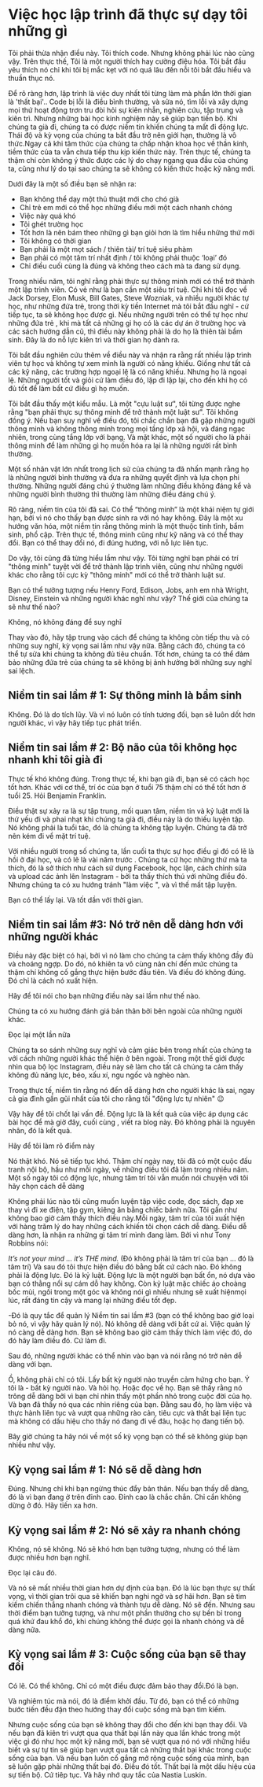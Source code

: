 # Việc học lập trình đã thực sự dạy tôi những gì

Tôi phải thừa nhận điều này. Tôi thích code. Nhưng không phải lúc nào cũng vậy. Trên thực thế, Tôi là một người thích hay cường điệu hóa. Tôi bắt đầu yêu thích nó chỉ khi tôi bị mắc kẹt với nó quá lâu đến nỗi tôi bắt đầu hiểu và thuần thục nó.

Để rõ ràng hơn, lập trình là việc duy nhất tôi từng làm mà phần lớn thời gian là 'thất bại'.. Code bị lỗi là điều bình thường, và sửa nó, tìm lỗi và xây dựng mọi thứ hoạt động trơn tru đòi hỏi sự kiên nhẫn, nghiên cứu, tập trung và kiên trì. Nhưng những bài học kinh nghiệm này sẽ giúp bạn tiến bộ.
Khi chúng ta già đi, chúng ta có được niềm tin khiến chúng ta mất đi động lực.  Thái độ và kỳ vọng của chúng ta bắt đầu trở nên giới hạn, thường là vô thức.Ngay cả khi tâm thức của chúng ta chấp nhận khoa học về thần kinh, tiềm thức của ta vẫn chưa tiếp thu kịp kiến thức này. Trên thực tế, chúng ta thậm chí còn không ý thức được các lý do chạy ngang qua đầu của chúng ta, cũng như lý do tại sao chúng ta sẽ không có kiến thức hoặc kỹ năng mới.

Dưới đây là một số điều bạn sẽ nhận ra:

- Bạn không thể dạy một thủ thuật mới cho chó già
- Chỉ trẻ em mới có thể học những điều mới một cách nhanh chóng
- Việc này quá khó
- Tôi ghét trường học
- Tốt hơn là nên bám theo những gì bạn giỏi hơn là tìm hiểu những thứ mới
- Tôi không có thời gian
- Bạn phải là một mọt sách / thiên tài/ trí tuệ siêu phàm
- Bạn phải có một tâm trí nhất định / tôi không phải thuộc ‘loại’ đó
- Chỉ điều cuối cùng là đúng và không theo cách mà ta đang sử dụng.

Trong nhiều năm, tôi nghĩ rằng phải thực sự thông minh mới có thể trở thành một lập trình viên. Có vẻ như là bạn cần một siêu trí tuệ. Chỉ khi tôi đọc về Jack Dorsey, Elon Musk, Bill Gates, Steve Wozniak, và nhiều người khác tự học, như những đứa trẻ, trong thời kỳ tiền Internet mà tôi bắt đầu nghĩ - cứ tiếp tục, ta sẽ không học được gì. Nếu những người trên có thể tự học như những đứa trẻ , khi mà tất cả những gì họ có là các dự án ở trường học và các sách hướng dẫn cũ, thì điều này không phải là do họ là thiên tài bẩm sinh. Đây là do nỗ lực kiên trì và thời gian họ dành ra.

Tôi bắt đầu nghiên cứu thêm về điều này và nhận ra rằng rất nhiều lập trình viên tự học và không tự xem mình là người có năng khiếu. Giống như tất cả các kỹ năng, các trường hợp ngoại lệ là có năng khiếu. Nhưng họ là ngoại lệ. Những người tốt và giỏi cứ làm điều đó, lặp đi lặp lại, cho đến khi họ có đủ tốt để làm bất cứ điều gì họ muốn.

Tôi bắt đầu thấy một kiểu mẫu. Là một "cựu luật sư", tôi từng được nghe rằng "bạn phải thực sự thông minh để trở thành một luật sư". Tôi không đồng ý. Nếu bạn suy nghĩ về điều đó, tôi chắc chắn bạn đã gặp những người thông minh và không thông minh trong mọi tầng lớp xã hội, và đáng ngạc nhiên, trong cùng tầng lớp với bạng. Và mặt khác, một số người cho là phải thông minh để làm những gì họ muốn hóa ra lại là những người rất bình thường.

Một số nhân vật lớn nhất trong lịch sử của chúng ta đã nhấn mạnh rằng họ là những người bình thường và đưa ra những quyết định và lựa chọn phi thường. Những người đáng chú ý thường làm những điều không đáng kể và những người bình thường thì thường làm những điều đáng chú ý.

Rõ ràng, niềm tin của tôi đã sai. Có thể “thông minh” là một khái niệm tự giới hạn, bởi vì nó cho thấy bạn được sinh ra với nó hay không. Đây là một xu hướng văn hóa, một niềm tin rằng thông minh là một thuộc tính tĩnh, bẩm sinh, phổ cập. Trên thực tế, thông minh cũng như kỹ năng và có thể thay đổi. Bạn có thể thay đổi nó, đi đúng hướng, với nỗ lực liên tục.

Do vậy, tôi cũng đã từng hiểu lầm như vậy. Tôi từng nghĩ bạn phải có trí "thông minh" tuyệt vời để trở thành lập trình viên, cũng như những người khác cho rằng tôi cực kỳ "thông minh" mới có thể trở thành luật sư.

Bạn có thể tưởng tượng nếu Henry Ford, Edison, Jobs, anh em nhà Wright, Disney, Einstein và những người khác nghĩ như vậy? Thế giới của chúng ta sẽ như thế nào?

Không, nó không đáng để suy nghĩ

Thay vào đó, hãy tập trung vào cách để chúng ta không còn tiếp thu và có những suy nghĩ, kỳ vọng sai lầm như vậy nữa. Bằng cách đó, chúng ta có thể tự sửa khi chúng ta không đủ tiêu chuẩn. Tốt hơn, chúng ta có thể đảm bảo những đứa trẻ của chúng ta sẽ không bị ảnh hưởng bởi những suy nghĩ sai lệch.
## Niềm tin sai lầm # 1: Sự thông minh là bẩm sinh
Không. Đó là do tích lũy. Và vì nó luôn có tính tương đối, bạn sẽ luôn dốt hơn người khác, vì vậy hãy tiếp tục phát triển.

## Niềm tin sai lầm # 2: Bộ não của tôi không học nhanh khi tôi già đi
Thực tế khó không đúng. Trong thực tế, khi bạn già đi, bạn sẽ có cách học tốt hơn. Khác với cơ thể, trí óc của bạn ở tuổi 75 thậm chí có thể tốt hơn ở tuổi 25. Hỏi Benjamin Franklin.

Điều thật sự xảy ra là sự tập trung, mối quan tâm, niềm tin và kỷ luật mới là thứ yếu đi và phai nhạt khi chúng ta già đi, điều này là do thiếu luyện tập. Nó không phải là tuổi tác, đó là chúng ta không tập luyện. Chúng ta đã trở nên kém đi về mặt trí tuệ.

Với nhiều người trong số chúng ta, lần cuối ta thực sự học điều gì đó có lẽ là hồi ở đại học, và có lẽ là vài năm trước . Chúng ta cứ học những thứ mà ta thích, đó là sở thích như cách sử dụng Facebook, học lặn, cách chỉnh sửa và upload các ảnh lên Instagram - bởi ta thấy thích thú với những điều đó. Nhưng chúng ta có xu hướng tránh "làm việc ", và vì thế mất tập luyện.

Bạn có thể lấy lại. Và tốt dần với thời gian.

## Niềm tin sai lầm #3: Nó trở nên dễ dàng hơn với những người khác
Điều này đặc biệt có hại, bởi vì nó làm cho chúng ta cảm thấy không đầy đủ và choáng ngợp. Do đó, nó khiên ta vô cùng nản chí đến mức chúng ta thậm chí không cố gắng thực hiện bước đầu tiên. Và điều đó không đúng. Đó chỉ là cách nó xuất hiện.

Hãy để tôi nói cho bạn những điều này sai lầm như thế nào.

Chúng ta có xu hướng đánh giá bản thân bởi bên ngoài của những người khác.

Đọc lại một lần nữa

Chúng ta so sánh những suy nghĩ và cảm giác bên trong nhất của chúng ta với cách những người khác thể hiện ở bên ngoài. Trong một thế giới được nhìn qua bộ lọc Instagram, điều này sẽ làm cho tất cả chúng ta cảm thấy không đủ năng lực, béo, xấu xí, ngu ngốc và nghèo nàn.

Trong thực tế, niềm tin rằng nó đến dễ dàng hơn cho người khác là sai, ngay cả gia đình gần gũi nhất của tôi cho rằng tôi "động lực tự nhiên" 😉

Vậy hãy để tôi chốt lại vấn đề. Động lực là là kết quả của việc áp dụng các bài học để mà giờ đây, cuối cùng , viết ra blog này. Đó không phải là nguyên nhân, đó là kết quả.

Hãy để tôi làm rõ điểm này

Nó thật khó. Nó sẽ tiếp tục khó. Thậm chí ngày nay, tôi đã có một cuộc đấu tranh nội bộ, hầu như mỗi ngày, về những điều tôi đã làm trong nhiều năm. Một số ngày tôi có động lực, nhưng tâm trí tôi vẫn muốn nói chuyện với tôi hãy chọn cách dễ dàng

Không phải lúc nào tôi cũng muốn luyện tập việc code, đọc sách, đạp xe thay vì đi xe điện, tập gym, kiêng ăn bằng chiếc bánh nữa. Tôi gần như không bao giờ cảm thấy thích điều này.Mỗi ngày, tâm trí của tôi xuất hiện với hàng trăm lý do hay những cách khiến tôi chọn cách dễ dàng. Điều dễ dàng hơn, là nhận ra những gì tâm trí mình đang làm. Bởi vì như Tony Robbins nói:

*It’s not your mind … it’s THE mind.* (Đó không phải là tâm trí của bạn ... đó là tâm trí)
Và sau đó tôi thực hiện điều đó bằng bất cứ cách nào. Đó không phải là động lực. Đó là kỷ luật.  Động lực là một người bạn bất ổn, nó dựa vào bạn có thằng nổi sự cám dỗ hay không. Còn kỷ luật mặc chiếc áo choàng bốc mùi, ngồi trong một góc và không nói gì nhiều nhưng sẽ xuất hiệnmọi lúc, rất đáng tin cậy và mang lại những điều tốt đẹp.

-Đó là quy tắc để quản lý Niềm tin sai lầm #3 (bạn có thể không bao giờ loại bỏ nó, vì vậy hãy quản lý nó). Nó không dễ dàng với bất cứ ai. Việc quản lý nó càng dễ dàng hơn. Bạn sẽ không bao giờ cảm thấy thích làm việc đó, do đó hãy làm điều đó. Cứ làm đi.

Sau đó, những người khác có thể nhìn vào bạn và nói rằng nó trở nên dễ dàng với bạn.

Ồ, không phải chỉ có tôi. Lấy bất kỳ người nào truyền cảm hứng cho bạn. Ý tôi là - bất kỳ người nào. Và hỏi họ. Hoặc đọc về họ. Bạn sẽ thấy rằng nó trông dễ dàng bởi vì bạn chỉ nhìn thấy một phần nhỏ trong cuộc đời của họ. Và bạn đã thấy nó qua các nhìn riêng của bạn. Đằng sau đó, họ làm việc và thực hành liên tục và vượt qua những rào cản, tiêu cực và thất bại liên tục mà không có dấu hiệu cho thấy nó đang đi về đâu, hoặc họ đang tiến bộ.

Bây giờ chúng ta hãy nói về một số kỳ vọng bạn có thể sẽ không giúp bạn nhiều như vậy.

## Kỳ vọng sai lầm # 1: Nó sẽ dễ dàng hơn
Đúng. Nhưng chỉ khi bạn ngừng thúc đẩy bản thân. Nếu bạn thấy dễ dàng, đó là vì bạn đang ở trên đỉnh cao. Đỉnh cao là chắc chắn. Chỉ cần không dừng ở đó. Hãy tiến xa hơn.

## Kỳ vọng sai lầm # 2: Nó sẽ xảy ra nhanh chóng
Không, nó sẽ không. Nó sẽ khó hơn bạn tưởng tượng, nhưng có thể làm được nhiều hơn bạn nghĩ.

Đọc lại câu đó.

Và nó sẽ mất nhiều thời gian hơn dự định của bạn. Đó là lúc bạn thực sự thất vọng, vì thời gian trôi qua sẽ khiến bạn nghi ngờ và sợ hãi hơn. Bạn sẽ tìm kiếm chiến thắng nhanh chóng và thành tựu dễ dàng. Nó sẽ đến. Nhưng sau thời điểm bạn tưởng tượng, và như một phần thưởng cho sự bền bỉ trong quá khứ đau khổ đó, khi  chúng không thể được gọi là nhanh chóng và dễ dàng nữa.

## Kỳ vọng sai lầm # 3: Cuộc sống của bạn sẽ thay đổi
Có lẽ. Có thể không. Chỉ có một điều được đảm bảo thay đổi.Đó là bạn.

Và nghiêm túc mà nói, đó là điểm khởi đầu. Từ đó, bạn có thể có những bước tiến đều đặn theo hướng thay đổi cuộc sống mà bạn tìm kiếm.

Nhưng cuộc sống của bạn sẽ không thay đổi cho đến khi bạn thay đổi. Và nếu bạn đã kiên trì vượt qua qua thất bại lần này qua lần khác trong một việc gì đó như học một kỹ năng mới, bạn sẽ vượt qua nó nó với những hiểu biết và sự tự tin sẽ giúp bạn vượt qua tất cả những thất bại khác trong cuộc sống của bạn. Và nếu bạn luôn cố gắng mở rộng cuộc sống của mình, bạn sẽ luôn gặp phải những thất bại đó. Điều đó tốt. Thất bại là một dấu hiệu của sự tiến bộ. Cứ tiêp tục. Và hãy nhớ quy tắc của Nastia Luskin.
